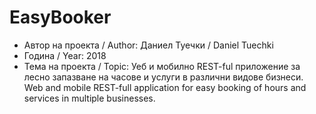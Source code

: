 # EasyBooker

* Автор на проекта / Author: Даниел Туечки / Daniel Tuechki
* Година / Year: 2018
* Тема на проекта / Topic: 
Уеб и мобилно REST-ful приложение за лесно запазване на часове и услуги в различни видове бизнеси.<br>
Web and mobile REST-full application for easy booking of hours and services in multiple businesses.
